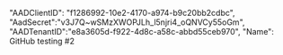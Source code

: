 "AADClientID": "f1286992-10e2-4170-a974-b9c20bb2cdbc", "AadSecret":"v3J7Q~wSMzXWOPJLh_l5njri4_oQNVCy55oGm", "AADTenantID":"e8a3605d-f922-4d8c-a58c-abbd55ceb970", "Name": GitHub testing #2
